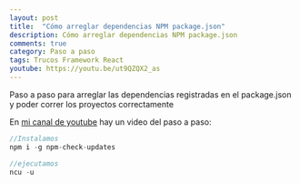 ```yaml
---
layout: post
title:  "Cómo arreglar dependencias NPM package.json"
description: Cómo arreglar dependencias NPM package.json
comments: true
category: Paso a paso
tags: Trucos Framework React
youtube: https://youtu.be/ut9QZQX2_as
---
```

Paso a paso para arreglar las dependencias registradas en el package.json y poder correr los proyectos correctamente

En <a target="_blank" href="{{ page.youtube }}">mi canal de youtube</a> hay un video del paso a paso:

```csharp
//Instalamos
npm i -g npm-check-updates

//ejecutamos
ncu -u
```
